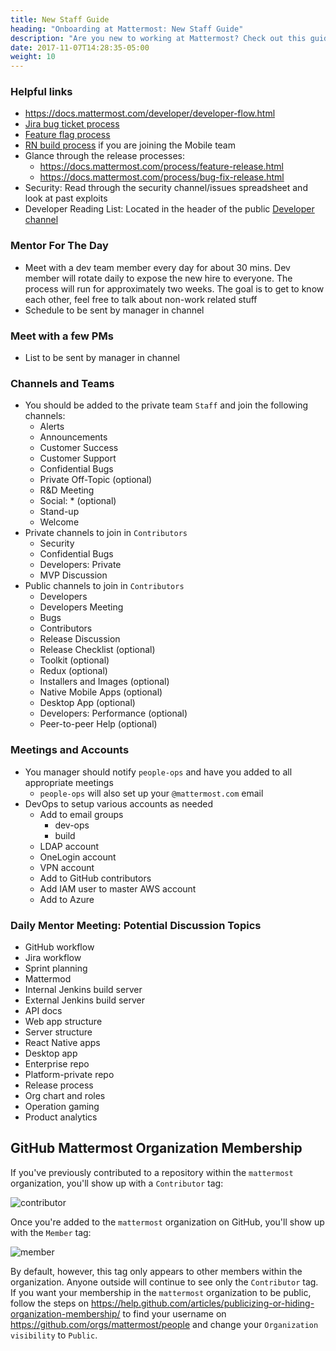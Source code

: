```yaml
---
title: New Staff Guide
heading: "Onboarding at Mattermost: New Staff Guide"
description: "Are you new to working at Mattermost? Check out this guide as you begin working here."
date: 2017-11-07T14:28:35-05:00
weight: 10
---
```


### Helpful links

- https://docs.mattermost.com/developer/developer-flow.html
- [Jira bug ticket process](https://docs.mattermost.com/process/new-bug-tickets.html)
- [Feature flag process](https://developers.mattermost.com/contribute/server/feature-flags/)
- [RN build process](https://developers.mattermost.com/internal/mobile-build-process/) if you are joining the Mobile team
- Glance through the release processes:
    - https://docs.mattermost.com/process/feature-release.html
    - https://docs.mattermost.com/process/bug-fix-release.html
- Security: Read through the security channel/issues spreadsheet and look at past exploits
- Developer Reading List: Located in the header of the public [Developer channel](https://community.mattermost.com/core/channels/developers)

### Mentor For The Day

- Meet with a dev team member every day for about 30 mins. Dev member will rotate daily to expose the new hire to everyone. The process will run for approximately two weeks. The goal is to get to know each other, feel free to talk about non-work related stuff
- Schedule to be sent by manager in channel

### Meet with a few PMs

- List to be sent by manager in channel

### Channels and Teams

- You should be added to the private team `Staff` and join the following channels:
    - Alerts
    - Announcements
    - Customer Success
    - Customer Support
    - Confidential Bugs
    - Private Off-Topic (optional)
    - R&D Meeting
    - Social: * (optional)
    - Stand-up
    - Welcome
- Private channels to join in `Contributors`
    - Security
    - Confidential Bugs
    - Developers: Private     
    - MVP Discussion
- Public channels to join in `Contributors`
    - Developers
    - Developers Meeting
    - Bugs
    - Contributors
    - Release Discussion
    - Release Checklist (optional)
    - Toolkit (optional)
    - Redux (optional)
    - Installers and Images (optional)
    - Native Mobile Apps (optional)
    - Desktop App (optional)
    - Developers: Performance (optional)
    - Peer-to-peer Help (optional)

### Meetings and Accounts

- You manager should notify `people-ops` and have you added to all appropriate meetings
    - `people-ops` will also set up your `@mattermost.com` email
- DevOps to setup various accounts as needed
    - Add to email groups
        - dev-ops
        - build
    - LDAP account
    - OneLogin account
    - VPN account
    - Add to GitHub contributors
    - Add IAM user to master AWS account
    - Add to Azure

### Daily Mentor Meeting: Potential Discussion Topics

- GitHub workflow
- Jira workflow
- Sprint planning
- Mattermod
- Internal Jenkins build server
- External Jenkins build server
- API docs
- Web app structure
- Server structure
- React Native apps
- Desktop app
- Enterprise repo
- Platform-private repo
- Release process
- Org chart and roles
- Operation gaming
- Product analytics

## GitHub Mattermost Organization Membership

If you've previously contributed to a repository within the `mattermost` organization, you'll show up with a `Contributor` tag:

![contributor](/internal/contributor.png)

Once you're added to the `mattermost` organization on GitHub, you'll show up with the `Member` tag:

![member](/internal/member.png)

By default, however, this tag only appears to other members within the organization. Anyone outside will continue to see only the `Contributor` tag. If you want your membership in the `mattermost` organization to be public, follow the steps on https://help.github.com/articles/publicizing-or-hiding-organization-membership/ to find your username on https://github.com/orgs/mattermost/people and change your `Organization visibility` to `Public`.
